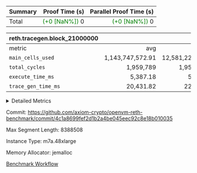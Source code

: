 | Summary | Proof Time (s) | Parallel Proof Time (s) |
|:---|---:|---:|
| Total | <span style='color: green'>(+0 [NaN%])</span> 0 | <span style='color: green'>(+0 [NaN%])</span> 0 |


| reth.tracegen.block_21000000 |||||
|:---|---:|---:|---:|---:|
|metric|avg|sum|max|min|
| `main_cells_used     ` |  1,143,747,572.91 |  12,581,223,302 |  1,923,837,313 |  289,550,820 |
| `total_cycles        ` |  1,959,789 |  1,959,789 |  1,959,789 |  1,959,789 |
| `execute_time_ms     ` |  5,387.18 |  59,259 |  8,781 |  414 |
| `trace_gen_time_ms   ` |  20,431.82 |  224,750 |  26,508 |  9,882 |



<details>
<summary>Detailed Metrics</summary>

| group | block_number | segment | trace_gen_time_ms | total_cycles | main_cells_used | execute_time_ms |
| --- | --- | --- | --- | --- | --- | --- |
| reth.tracegen.block_21000000 | 21000000 | 0 | 15,109 |  | 988,377,140 | 6,191 | 
| reth.tracegen.block_21000000 | 21000000 | 1 | 14,939 |  | 986,017,105 | 4,769 | 
| reth.tracegen.block_21000000 | 21000000 | 10 | 17,090 | 1,959,789 | 289,550,820 | 414 | 
| reth.tracegen.block_21000000 | 21000000 | 2 | 16,547 |  | 986,901,053 | 5,698 | 
| reth.tracegen.block_21000000 | 21000000 | 3 | 9,882 |  | 1,427,233,988 | 1,507 | 
| reth.tracegen.block_21000000 | 21000000 | 4 | 26,216 |  | 1,355,155,119 | 8,781 | 
| reth.tracegen.block_21000000 | 21000000 | 5 | 21,764 |  | 1,089,806,604 | 5,714 | 
| reth.tracegen.block_21000000 | 21000000 | 6 | 25,315 |  | 1,149,295,622 | 7,205 | 
| reth.tracegen.block_21000000 | 21000000 | 7 | 26,161 |  | 1,108,275,776 | 7,038 | 
| reth.tracegen.block_21000000 | 21000000 | 8 | 26,508 |  | 1,276,772,762 | 7,207 | 
| reth.tracegen.block_21000000 | 21000000 | 9 | 25,219 |  | 1,923,837,313 | 4,735 | 

</details>


Commit: https://github.com/axiom-crypto/openvm-reth-benchmark/commit/4c1a8699fef2d1b2a4be045eec92c8e18b010035

Max Segment Length: 8388508

Instance Type: m7a.48xlarge

Memory Allocator: jemalloc

[Benchmark Workflow](https://github.com/axiom-crypto/openvm-reth-benchmark/actions/runs/13091541104)
